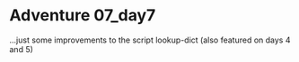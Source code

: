# Adventure 07_day7

...just some improvements to the script lookup-dict (also featured on days 4 and 5)